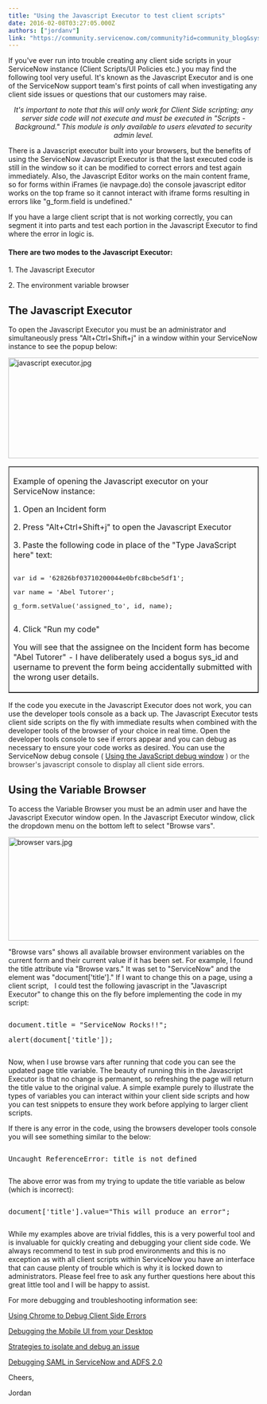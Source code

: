 ```yaml
---
title: "Using the Javascript Executor to test client scripts"
date: 2016-02-08T03:27:05.000Z
authors: ["jordanv"]
link: "https://community.servicenow.com/community?id=community_blog&sys_id=5f2de6e5dbd0dbc01dcaf3231f961936"
---
```

<p>If you've ever run into trouble creating any client side scripts in your ServiceNow instance (Client Scripts/UI Policies etc.) you may find the following tool very useful. It's known as the Javascript Executor and is one of the ServiceNow support team's first points of call when investigating any client side issues or questions that our customers may raise.</p><p></p><p style="text-align: center;"><em>It's important to note that this will only work for Client Side scripting; any server side code will not execute and must be executed in "Scripts - Background." This module is only available to users elevated to security admin level.</em></p><p></p><p>There is a Javascript executor built into your browsers, but the benefits of using the ServiceNow Javascript Executor is that the last executed code is still in the window so it can be modified to correct errors and test again immediately. Also, the Javascript Editor works on the main content frame, so for forms within iFrames (ie navpage.do) the console javascript editor works on the top frame so it cannot interact with iframe forms resulting in errors like "g_form.field is undefined."</p><p></p><p>If you have a large client script that is not working correctly, you can segment it into parts and test each portion in the Javascript Executor to find where the error in logic is.</p><p></p><h4>There are two modes to the Javascript Executor:</h4><p>1. The Javascript Executor</p><p>2. The environment variable browser</p><p></p><p></p><h2>The Javascript Executor</h2><p>To open the Javascript Executor you must be an administrator and simultaneously press "Alt+Ctrl+Shift+j" in a window within your ServiceNow instance to see the popup below:</p><p><img   alt="javascript executor.jpg" class="image-3 jive-image" height="202" src="d2a45c8edb189704ed6af3231f9619dd.iix" style="display: block; margin-left: auto; margin-right: auto; width: 526px; height: 201.916129032258px;" width="526"/></p><p></p><table border="&quot;1'"><tbody><tr><td><p>Example of opening the Javascript executor on your ServiceNow instance:</p><p>1. Open an Incident form</p><p>2. Press "Alt+Ctrl+Shift+j" to open the Javascript Executor</p><p>3. Paste the following code in place of the "Type JavaScript here" text:</p><pre __default_attr="plain" __jive_macro_name="code" class="jive_macro_code jive_text_macro _jivemacro_uid_14542228220322890" data-renderedposition="749.90625_11_1186_48" jivemacro_uid="_14542228220322890"><p>var id = '62826bf03710200044e0bfc8bcbe5df1';</p><p>var name = 'Abel Tutorer';</p><p>g_form.setValue('assigned_to', id, name);</p></pre><p>4. Click "Run my code"</p><p></p><p>You will see that the assignee on the Incident form has become "Abel Tutorer" - I have deliberately used a bogus sys_id and username to prevent the form being accidentally submitted with the wrong user details.</p></td></tr></tbody></table><p></p><p>If the code you execute in the Javascript Executor does not work, you can use the developer tools console as a back up. The Javascript Executor tests client side scripts on the fly with immediate results when combined with the developer tools of the browser of your choice in real time. Open the developer tools console to see if errors appear and you can debug as necessary to ensure your code works as desired. You can use the ServiceNow debug console ( <a href="https://docs.servicenow.com/script/debugging/task/t_UsingTheJavaScriptDebugWindow.html" title="https://docs.servicenow.com/script/debugging/task/t_UsingTheJavaScriptDebugWindow.html">Using the JavaScript debug window</a><span style="color: #eb7a3d;"> <span style="color: #3d3d3d;">) or t</span></span><span style="color: #3d3d3d;">he browser's javascript console to display all client side errors.</span></p><p></p><p></p><h2>Using the Variable Browser</h2><p>To access the Variable Browser you must be an admin user and have the Javascript Executor window open. In the Javascript Executor window, click the dropdown menu on the bottom left to select "Browse vars".</p><p><img   alt="browser vars.jpg" class="image-4 jive-image" height="208" src="1fb73371dbd05fc068c1fb651f961943.iix" style="display: block; margin-left: auto; margin-right: auto; width: 540px; height: 208.161290322581px;" width="540"/></p><p></p><p>"Browse vars" shows all available browser environment variables on the current form and their current value if it has been set. For example, I found the title attribute via "Browse vars." It was set to "ServiceNow" and the element was "document['title']." If I want to change this on a page, using a client script,   I could test the following javascript in the "Javascript Executor" to change this on the fly before implementing the code in my script:</p><p></p><pre __default_attr="plain" __jive_macro_name="code" class="_jivemacro_uid_14542201876413940 jive_macro_code jive_text_macro" data-renderedposition="1444.0625_8_1192_32" jivemacro_uid="_14542201876413940"><p>document.title = "ServiceNow Rocks!!";</p><p>alert(document['title']);</p></pre><p></p><p>Now, when I use browse vars after running that code you can see the updated page title variable. The beauty of running this in the Javascript Executor is that no change is permanent, so refreshing the page will return the title value to the original value. A simple example purely to illustrate the types of variables you can interact within your client side scripts and how you can test snippets to ensure they work before applying to larger client scripts.</p><p></p><p>If there is any error in the code, using the browsers developer tools console you will see something similar to the below:</p><pre __jive_macro_name="quote" class="jive_macro_quote jive_text_macro" data-renderedposition="1612.0625_8_1192_41"><p>Uncaught ReferenceError: title is not defined</p></pre><p>The above error was from my trying to update the title variable as below (which is incorrect):</p><pre __default_attr="plain" __jive_macro_name="code" class="jive_macro_code jive_text_macro _jivemacro_uid_14526459618529839" data-renderedposition="1684.0625_8_1192_16" jivemacro_uid="_14526459618529839"><p>document['title'].value="This will produce an error";</p></pre><p></p><p></p><p>While my examples above are trivial fiddles, this is a very powerful tool and is invaluable for quickly creating and debugging your client side code. We always recommend to test in sub prod environments and this is no exception as with all client scripts within ServiceNow you have an interface that can cause plenty of trouble which is why it is locked down to administrators. Please feel free to ask any further questions here about this great little tool and I will be happy to assist. <span style="color: #7ed529;"><br/></span></p><p></p><p>For more debugging and troubleshooting information see:</p><p><a title="Using Chrome to Debug Client Side Errors" __default_attr="3853" __jive_macro_name="blogpost" class="jive_macro jive_macro_blogpost" data-orig-content="Using Chrome to Debug Client Side Errors" data-renderedposition="1849.0625_8_284_16" href="/community?id=community_blog&sys_id=5becee65dbd0dbc01dcaf3231f961940">Using Chrome to Debug Client Side Errors</a></p><p><a title="Debugging the Mobile UI from your Desktop" __default_attr="4495" __jive_macro_name="blogpost" class="jive_macro jive_macro_blogpost" data-orig-content="Debugging the Mobile UI from your Desktop" data-renderedposition="1870.0625_8_296_16" href="/community?id=community_blog&sys_id=4e0deaa5dbd0dbc01dcaf3231f961914">Debugging the Mobile UI from your Desktop</a></p><p><a title="Strategies to isolate and debug an issue" __default_attr="4268" __jive_macro_name="blogpost" class="jive_macro jive_macro_blogpost" data-orig-content="Strategies to isolate and debug an issue" data-renderedposition="1891.0625_8_271_16" href="/community?id=community_blog&sys_id=c54ee2addbd0dbc01dcaf3231f961942">Strategies to isolate and debug an issue</a></p><p><a title="Debugging SAML in ServiceNow and ADFS 2.0" __default_attr="4565" __jive_macro_name="blogpost" class="jive_macro jive_macro_blogpost" data-orig-content="Debugging SAML in ServiceNow and ADFS 2.0" data-renderedposition="1912.0625_8_315_16" href="/community?id=community_blog&sys_id=d6cd62e9dbd0dbc01dcaf3231f9619b7">Debugging SAML in ServiceNow and ADFS 2.0</a></p><p></p><p>Cheers,</p><p>Jordan</p>